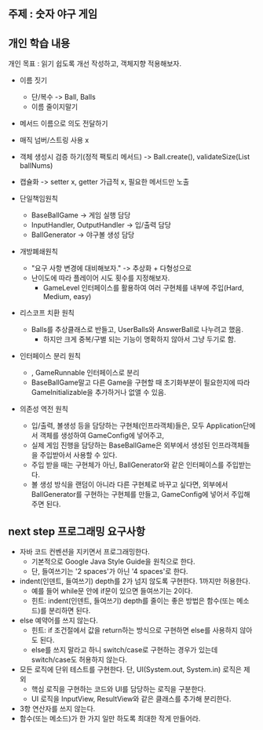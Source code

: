 ##  주제 : 숫자 야구 게임

## 개인 학습 내용
개인 목표 : 읽기 쉽도록 개선 작성하고, 객체지향 적용해보자.

- 이름 짓기
   - 단/복수 -> Ball, Balls
   - 이름 줄이지말기
- 메서드 이름으로 의도 전달하기
- 매직 넘버/스트링 사용 x
- 객체 생성시 검증 하기(정적 팩토리 메서드) -> Ball.create(), validateSize(List<Integer> ballNums)
- 캡슐화 -> setter x, getter 가급적 x, 필요한 메서드만 노출


- 단일책임원칙
  - BaseBallGame -> 게임 실행 담당
  - InputHandler, OutputHandler -> 입/출력 담당
  - BallGenerator -> 야구볼 생성 담당
- 개방폐쇄원칙
  - "요구 사항 변경에 대비해보자." -> 추상화 + 다형성으로
  - 난이도에 따라 플레이어 시도 횟수를 지정해보자.
    - GameLevel 인터페이스를 활용하여 여러 구현체를 내부에 주입(Hard, Medium, easy)
- 리스코프 치환 원칙
  - Balls를 추상클래스로 반들고, UserBalls와 AnswerBall로 나누려고 했음.
    - 하지만 크게 중복/구별 되는 기능이 명확하지 않아서 그냥 두기로 함.
- 인터페이스 분리 원칙
  - , GameRunnable 인터페이스로 분리
  - BaseBallGame말고 다른 Game을 구현할 때 초기화부분이 필요한지에 따라 GameInitializable을 추가하거나 없앨 수 있음.
- 의존성 역전 원칙
  - 입/출력, 볼생성 등을 담당하는 구현체(인프라객체)들은, 모두 Application단에서 객체를 생성하여 GameConfig에 넣어주고,
  - 실제 게임 진행을 담당하는 BaseBallGame은 외부에서 생성된 인프라객체들을 주입받아서 사용할 수 있다.
  - 주입 받을 때는 구현체가 아닌, BallGenerator와 같은 인터페이스를 주입받는다.
  - 볼 생성 방식을 랜덤이 아니라 다른 구현체로 바꾸고 싶다면, 외부에서 BallGenerator를 구현하는 구현체를 만들고, GameConfig에 넣어서 주입해주면 된다.

## next step 프로그래밍 요구사항
- 자바 코드 컨벤션을 지키면서 프로그래밍한다.
  - 기본적으로 Google Java Style Guide을 원칙으로 한다.
  - 단, 들여쓰기는 '2 spaces'가 아닌 '4 spaces'로 한다.
- indent(인덴트, 들여쓰기) depth를 2가 넘지 않도록 구현한다. 1까지만 허용한다.
  - 예를 들어 while문 안에 if문이 있으면 들여쓰기는 2이다.
  - 힌트: indent(인덴트, 들여쓰기) depth를 줄이는 좋은 방법은 함수(또는 메소드)를 분리하면 된다.
- else 예약어를 쓰지 않는다.
  - 힌트: if 조건절에서 값을 return하는 방식으로 구현하면 else를 사용하지 않아도 된다.
  - else를 쓰지 말라고 하니 switch/case로 구현하는 경우가 있는데 switch/case도 허용하지 않는다.
- 모든 로직에 단위 테스트를 구현한다. 단, UI(System.out, System.in) 로직은 제외
  - 핵심 로직을 구현하는 코드와 UI를 담당하는 로직을 구분한다.
  - UI 로직을 InputView, ResultView와 같은 클래스를 추가해 분리한다.
- 3항 연산자를 쓰지 않는다.
- 함수(또는 메소드)가 한 가지 일만 하도록 최대한 작게 만들어라.
